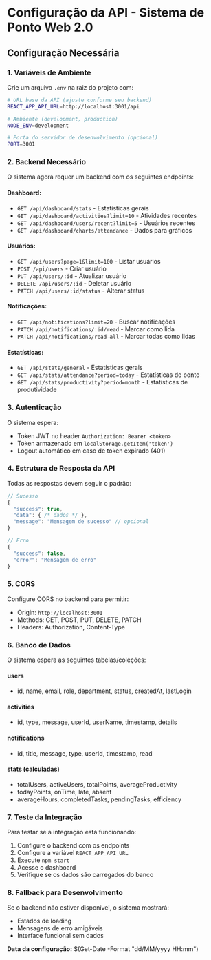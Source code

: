 # Configuração da API - Sistema de Ponto Web 2.0

## Configuração Necessária

### 1. Variáveis de Ambiente
Crie um arquivo `.env` na raiz do projeto com:

```bash
# URL base da API (ajuste conforme seu backend)
REACT_APP_API_URL=http://localhost:3001/api

# Ambiente (development, production)
NODE_ENV=development

# Porta do servidor de desenvolvimento (opcional)
PORT=3001
```

### 2. Backend Necessário

O sistema agora requer um backend com os seguintes endpoints:

#### Dashboard:
- `GET /api/dashboard/stats` - Estatísticas gerais
- `GET /api/dashboard/activities?limit=10` - Atividades recentes
- `GET /api/dashboard/users/recent?limit=5` - Usuários recentes
- `GET /api/dashboard/charts/attendance` - Dados para gráficos

#### Usuários:
- `GET /api/users?page=1&limit=100` - Listar usuários
- `POST /api/users` - Criar usuário
- `PUT /api/users/:id` - Atualizar usuário
- `DELETE /api/users/:id` - Deletar usuário
- `PATCH /api/users/:id/status` - Alterar status

#### Notificações:
- `GET /api/notifications?limit=20` - Buscar notificações
- `PATCH /api/notifications/:id/read` - Marcar como lida
- `PATCH /api/notifications/read-all` - Marcar todas como lidas

#### Estatísticas:
- `GET /api/stats/general` - Estatísticas gerais
- `GET /api/stats/attendance?period=today` - Estatísticas de ponto
- `GET /api/stats/productivity?period=month` - Estatísticas de produtividade

### 3. Autenticação

O sistema espera:
- Token JWT no header `Authorization: Bearer <token>`
- Token armazenado em `localStorage.getItem('token')`
- Logout automático em caso de token expirado (401)

### 4. Estrutura de Resposta da API

Todas as respostas devem seguir o padrão:

```javascript
// Sucesso
{
  "success": true,
  "data": { /* dados */ },
  "message": "Mensagem de sucesso" // opcional
}

// Erro
{
  "success": false,
  "error": "Mensagem de erro"
}
```

### 5. CORS

Configure CORS no backend para permitir:
- Origin: `http://localhost:3001`
- Methods: GET, POST, PUT, DELETE, PATCH
- Headers: Authorization, Content-Type

### 6. Banco de Dados

O sistema espera as seguintes tabelas/coleções:

#### users
- id, name, email, role, department, status, createdAt, lastLogin

#### activities
- id, type, message, userId, userName, timestamp, details

#### notifications
- id, title, message, type, userId, timestamp, read

#### stats (calculadas)
- totalUsers, activeUsers, totalPoints, averageProductivity
- todayPoints, onTime, late, absent
- averageHours, completedTasks, pendingTasks, efficiency

### 7. Teste da Integração

Para testar se a integração está funcionando:

1. Configure o backend com os endpoints
2. Configure a variável `REACT_APP_API_URL`
3. Execute `npm start`
4. Acesse o dashboard
5. Verifique se os dados são carregados do banco

### 8. Fallback para Desenvolvimento

Se o backend não estiver disponível, o sistema mostrará:
- Estados de loading
- Mensagens de erro amigáveis
- Interface funcional sem dados

**Data da configuração:** $(Get-Date -Format "dd/MM/yyyy HH:mm")
